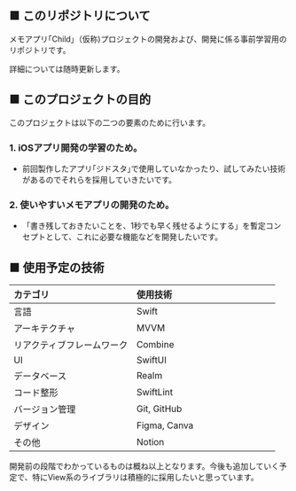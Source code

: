 ## ■ このリポジトリについて
メモアプリ｢Child｣（仮称)プロジェクトの開発および、開発に係る事前学習用のリポジトリです。

詳細については随時更新します。

## ■ このプロジェクトの目的
このプロジェクトは以下の二つの要素のために行います。
### 1. iOSアプリ開発の学習のため。
- 前回製作したアプリ｢ジドスタ｣で使用していなかったり、試してみたい技術があるのでそれらを採用していきたいです。
### 2. 使いやすいメモアプリの開発のため。
- 「書き残しておきたいことを、1秒でも早く残せるようにする」を暫定コンセプトとして、これに必要な機能などを開発したいです。

## ■ 使用予定の技術　

| カテゴリ    | 使用技術                       　　 |
| :------- | :-------------------------------|
| 言語      | Swift                   　　　　 |
| アーキテクチャ | MVVM                         |
| リアクティブフレームワーク | Combine            |
| UI    | SwiftUI                             |
| データベース  | Realm     　　　　　　　　　　　　|
| コード整形 | SwiftLint                       |
| バージョン管理 | Git, GitHub                  |
| デザイン    | Figma, Canva                   |
| その他     | Notion                          |

開発前の段階でわかっているものは概ね以上となります。今後も追加していく予定で、特にView系のライブラリは積極的に採用したいと思っています。
